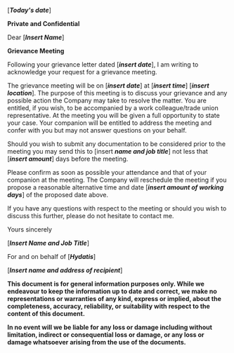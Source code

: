 \[***Today's date***\]

**Private and Confidential**

Dear \[***Insert Name***\]

**Grievance Meeting**

Following your grievance letter dated \[***insert date***\], I am writing to acknowledge your request for a grievance meeting.

The grievance meeting will be on \[***insert date***\] at \[***insert time***\] \[***insert location***\]. The purpose of this meeting is to discuss your grievance and any possible action the Company may take to resolve the matter. You are entitled, if you wish, to be accompanied by a work colleague/trade union representative. At the meeting you will be given a full opportunity to state your case. Your companion will be entitled to address the meeting and confer with you but may not answer questions on your behalf.

Should you wish to submit any documentation to be considered prior to the meeting you may send this to \[insert ***name and job title***\] not less that \[***insert amount***\] days before the meeting.

Please confirm as soon as possible your attendance and that of your companion at the meeting. The Company will reschedule the meeting if you propose a reasonable alternative time and date \[***insert amount of working days***\] of the proposed date above.

If you have any questions with respect to the meeting or should you wish to discuss this further, please do not hesitate to contact me.

Yours sincerely

\[***Insert Name and Job Title***\]

For and on behalf of \[***Hydatis***\]

\[***Insert name and address of recipient***\]

**This document is for general information purposes only. While we endeavour to keep the information up to date and correct, we make no representations or warranties of any kind, express or implied, about the completeness, accuracy, reliability, or suitability with respect to the content of this document.**

**In no event will we be liable for any loss or damage including without limitation, indirect or consequential loss or damage, or any loss or damage whatsoever arising from the use of the documents.**
